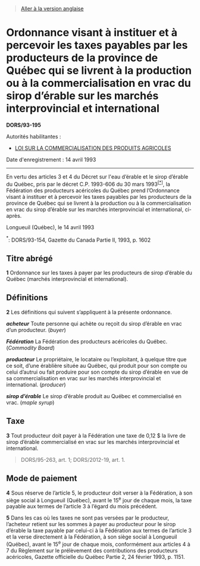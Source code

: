 > [Aller à la version anglaise](/en/Regulations/Statutory%20Orders%20and%20Regulations/93/195.md)

# Ordonnance visant à instituer et à percevoir les taxes payables par les producteurs de la province de Québec qui se livrent à la production ou à la commercialisation en vrac du sirop d’érable sur les marchés interprovincial et international

**DORS/93-195**

Autorités habilitantes : 
- [LOI SUR LA COMMERCIALISATION DES PRODUITS AGRICOLES](/fr/Lois/Lois%20révisées%20du%20Canada/A/A-6.md)

Date d'enregistrement : 14 avril 1993

----------

En vertu des articles 3 et 4 du Décret sur l'eau d’érable et le sirop d’érable du Québec, pris par le décret C.P. 1993-606 du 30 mars 1993<sup><a href='#footnote1_f'>[*]</a></sup>, la Fédération des producteurs acéricoles du Québec prend l’Ordonnance visant à instituer et à percevoir les taxes payables par les producteurs de la province de Québec qui se livrent à la production ou à la commercialisation en vrac du sirop d’érable sur les marchés interprovincial et international, ci-après.

Longueuil (Québec), le 14 avril 1993

<a name='footnote1_f'><sup>*</sup></a>: DORS/93-154, Gazette du Canada Partie II, 1993, p. 1602<br />




## Titre abrégé


**1** Ordonnance sur les taxes à payer par les producteurs de sirop d’érable du Québec (marchés interprovincial et international).




## Définitions


**2** Les définitions qui suivent s’appliquent à la présente ordonnance.

***acheteur*** Toute personne qui achète ou reçoit du sirop d’érable en vrac d’un producteur. (*buyer*)

***Fédération*** La Fédération des producteurs acéricoles du Québec. (*Commodity Board*)

***producteur*** Le propriétaire, le locataire ou l’exploitant, à quelque titre que ce soit, d’une érablière située au Québec, qui produit pour son compte ou celui d’autrui ou fait produire pour son compte du sirop d’érable en vue de sa commercialisation en vrac sur les marchés interprovincial et international. (*producer*)

***sirop d’érable*** Le sirop d’érable produit au Québec et commercialisé en vrac. (*maple syrup*)




## Taxe


**3** Tout producteur doit payer à la Fédération une taxe de 0,12 $ la livre de sirop d’érable commercialisé en vrac sur les marchés interprovincial et international.
> DORS/95-263, art. 1; DORS/2012-19, art. 1.





## Mode de paiement


**4** Sous réserve de l’article 5, le producteur doit verser à la Fédération, à son siège social à Longueuil (Québec), avant le 15<sup>e</sup> jour de chaque mois, la taxe payable aux termes de l’article 3 à l’égard du mois précédent.



**5** Dans les cas où les taxes ne sont pas versées par le producteur, l’acheteur retient sur les sommes à payer au producteur pour le sirop d’érable la taxe payable par celui-ci à la Fédération aux termes de l’article 3 et la verse directement à la Fédération, à son siège social à Longueuil (Québec), avant le 15<sup>e</sup> jour de chaque mois, conformément aux articles 4 à 7 du Règlement sur le prélèvement des contributions des producteurs acéricoles, Gazette officielle du Québec Partie 2, 24 février 1993, p. 1151.



